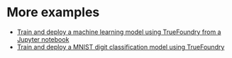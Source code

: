 # More examples

- [Train and deploy a machine learning model using TrueFoundry from a Jupyter notebook](https://github.com/truefoundry/truefoundry-examples/blob/main/iris-flower-classification-pytorch/train.ipynb)
- [Train and deploy a MNIST digit classification model using TrueFoundry](https://github.com/truefoundry/truefoundry-examples/tree/main/mnist-classification-keras) 